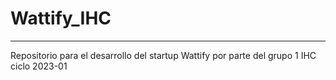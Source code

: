 # Wattify_IHC
------------------------------------------------------------------------------------------------------------
Repositorio para el desarrollo del startup Wattify por parte del grupo 1
IHC ciclo 2023-01


